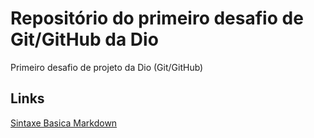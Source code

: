 # Repositório do primeiro desafio de Git/GitHub da  Dio
Primeiro desafio de projeto da Dio (Git/GitHub)
## Links
[Sintaxe Basica Markdown](https://www.markdownguide.org/basic-syntax/)
